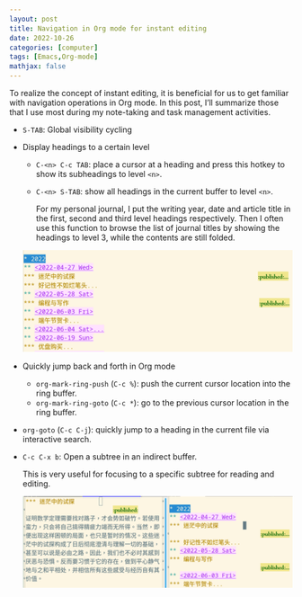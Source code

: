 ```yaml
---
layout: post
title: Navigation in Org mode for instant editing
date: 2022-10-26
categories: [computer]
tags: [Emacs,Org-mode]
mathjax: false
---
```


To realize the concept of instant editing, it is beneficial for us to get familiar with navigation operations in Org mode. In this post, I&rsquo;ll summarize those that I use most during my note-taking and task management activities.

-   `S-TAB`: Global visibility cycling
-   Display headings to a certain level
    -   `C-<n> C-c TAB`: place a cursor at a heading and press this hotkey to show its subheadings to level `<n>`.
    -   `C-<n> S-TAB`: show all headings in the current buffer to level `<n>`.
        
        For my personal journal, I put the writing year, date and article title in the first, second and third level headings respectively. Then I often use this function to browse the list of journal titles by showing the headings to level 3, while the contents are still folded.
       <p align="center"><img src="/figures/2022-10-26_15-59-40-journal-titles-in-org-mode.png" alt="" /></p>
-   Quickly jump back and forth in Org mode
    -   `org-mark-ring-push` (`C-c %`): push the current cursor location into the ring buffer.
    -   `org-mark-ring-goto` (`C-c *`): go to the previous cursor location in the ring buffer.
-   `org-goto` (`C-c C-j`): quickly jump to a heading in the current file via interactive search.
-   `C-c C-x b`: Open a subtree in an indirect buffer.
    
    This is very useful for focusing to a specific subtree for reading and editing.
    <p align="center"><img src="/figures/2022-10-26_16-01-21-subtree-in-indirect-buffer.png" alt="" /></p>
